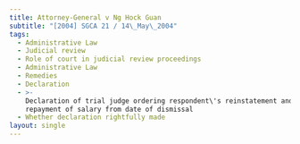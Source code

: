 ```yaml
---
title: Attorney-General v Ng Hock Guan
subtitle: "[2004] SGCA 21 / 14\_May\_2004"
tags:
  - Administrative Law
  - Judicial review
  - Role of court in judicial review proceedings
  - Administrative Law
  - Remedies
  - Declaration
  - >-
    Declaration of trial judge ordering respondent\'s reinstatement and
    repayment of salary from date of dismissal
  - Whether declaration rightfully made
layout: single
---
```


